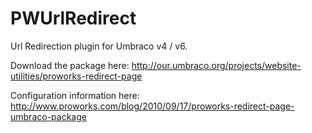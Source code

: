 PWUrlRedirect
=============

Url Redirection plugin for Umbraco v4 / v6.

Download the package here: http://our.umbraco.org/projects/website-utilities/proworks-redirect-page

Configuration information here: http://www.proworks.com/blog/2010/09/17/proworks-redirect-page-umbraco-package